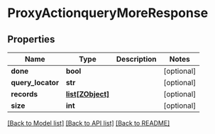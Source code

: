 # ProxyActionqueryMoreResponse

## Properties
Name | Type | Description | Notes
------------ | ------------- | ------------- | -------------
**done** | **bool** |  | [optional] 
**query_locator** | **str** |  | [optional] 
**records** | [**list[ZObject]**](ZObject.md) |  | [optional] 
**size** | **int** |  | [optional] 

[[Back to Model list]](../README.md#documentation-for-models) [[Back to API list]](../README.md#documentation-for-api-endpoints) [[Back to README]](../README.md)

